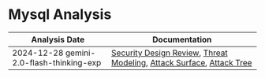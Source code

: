 # Mysql Analysis
| Analysis Date | Documentation |
|---------------|---------------|
| 2024-12-28 gemini-2.0-flash-thinking-exp | [Security Design Review](mysql/mysql/2024-12-28-gemini-2.0-flash-thinking-exp/sec-design.md), [Threat Modeling](mysql/mysql/2024-12-28-gemini-2.0-flash-thinking-exp/threat-modeling.md), [Attack Surface](mysql/mysql/2024-12-28-gemini-2.0-flash-thinking-exp/attack-surface.md), [Attack Tree](mysql/mysql/2024-12-28-gemini-2.0-flash-thinking-exp/attack-tree.md) |